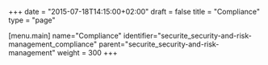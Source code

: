 +++
date = "2015-07-18T14:15:00+02:00"
draft = false
title = "Compliance"
type = "page"

[menu.main]
name="Compliance"
identifier="securite_security-and-risk-management_compliance"
parent="securite_security-and-risk-management"
weight = 300
+++
